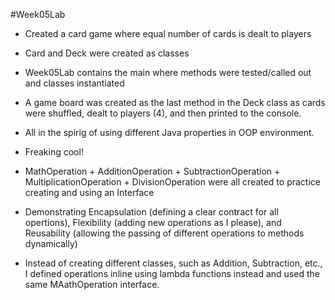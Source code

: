 #Week05Lab
  - Created a card game where equal number of cards is dealt to players
  - Card and Deck were created as classes
  - Week05Lab contains the main where methods were tested/called out and classes instantiated
  - A game board was created as the last method in the Deck class as cards were shuffled, dealt to players (4), and then printed to the console.
  - All in the spirig of using different Java properties in OOP environment.
  - Freaking cool!
  
  - MathOperation + AdditionOperation + SubtractionOperation + MultiplicationOperation + DivisionOperation were all created to practice creating and using an Interface
  - Demonstrating Encapsulation (defining a clear contract for all opertions), Flexibility (adding new operations as I please), and Reusability (allowing the passing of different operations to methods dynamically)
  - Instead of creating different classes, such as Addition, Subtraction, etc., I defined operations inline using lambda functions instead and used the same MAathOperation interface.
 
 

